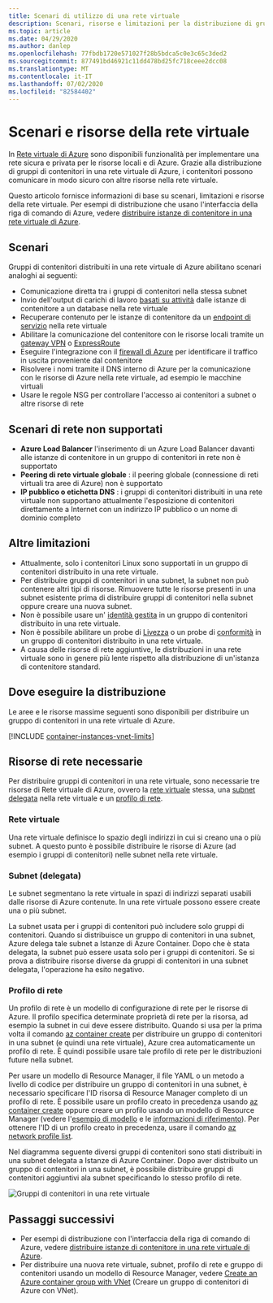 ```yaml
---
title: Scenari di utilizzo di una rete virtuale
description: Scenari, risorse e limitazioni per la distribuzione di gruppi di contenitori in una rete virtuale di Azure.
ms.topic: article
ms.date: 04/29/2020
ms.author: danlep
ms.openlocfilehash: 77fbdb1720e571027f28b5bdca5c0e3c65c3ded2
ms.sourcegitcommit: 877491bd46921c11dd478bd25fc718ceee2dcc08
ms.translationtype: MT
ms.contentlocale: it-IT
ms.lasthandoff: 07/02/2020
ms.locfileid: "82584402"
---
```

# <a name="virtual-network-scenarios-and-resources"></a>Scenari e risorse della rete virtuale

In [Rete virtuale di Azure](../virtual-network/virtual-networks-overview.md) sono disponibili funzionalità per implementare una rete sicura e privata per le risorse locali e di Azure. Grazie alla distribuzione di gruppi di contenitori in una rete virtuale di Azure, i contenitori possono comunicare in modo sicuro con altre risorse nella rete virtuale. 

Questo articolo fornisce informazioni di base su scenari, limitazioni e risorse della rete virtuale. Per esempi di distribuzione che usano l'interfaccia della riga di comando di Azure, vedere [distribuire istanze di contenitore in una rete virtuale di Azure](container-instances-vnet.md).

## <a name="scenarios"></a>Scenari

Gruppi di contenitori distribuiti in una rete virtuale di Azure abilitano scenari analoghi ai seguenti:

* Comunicazione diretta tra i gruppi di contenitori nella stessa subnet
* Invio dell'output di carichi di lavoro [basati su attività](container-instances-restart-policy.md) dalle istanze di contenitore a un database nella rete virtuale
* Recuperare contenuto per le istanze di contenitore da un [endpoint di servizio](../virtual-network/virtual-network-service-endpoints-overview.md) nella rete virtuale
* Abilitare la comunicazione del contenitore con le risorse locali tramite un [gateway VPN](../vpn-gateway/vpn-gateway-about-vpngateways.md) o [ExpressRoute](../expressroute/expressroute-introduction.md)
* Eseguire l'integrazione con il [firewall di Azure](../firewall/overview.md) per identificare il traffico in uscita proveniente dal contenitore 
* Risolvere i nomi tramite il DNS interno di Azure per la comunicazione con le risorse di Azure nella rete virtuale, ad esempio le macchine virtuali
* Usare le regole NSG per controllare l'accesso ai contenitori a subnet o altre risorse di rete

## <a name="unsupported-networking-scenarios"></a>Scenari di rete non supportati 

* **Azure Load Balancer** l'inserimento di un Azure Load Balancer davanti alle istanze di contenitore in un gruppo di contenitori in rete non è supportato
* **Peering di rete virtuale globale** : il peering globale (connessione di reti virtuali tra aree di Azure) non è supportato
* **IP pubblico o etichetta DNS** : i gruppi di contenitori distribuiti in una rete virtuale non supportano attualmente l'esposizione di contenitori direttamente a Internet con un indirizzo IP pubblico o un nome di dominio completo

## <a name="other-limitations"></a>Altre limitazioni

* Attualmente, solo i contenitori Linux sono supportati in un gruppo di contenitori distribuito in una rete virtuale.
* Per distribuire gruppi di contenitori in una subnet, la subnet non può contenere altri tipi di risorse. Rimuovere tutte le risorse presenti in una subnet esistente prima di distribuire gruppi di contenitori nella subnet oppure creare una nuova subnet.
* Non è possibile usare un' [identità gestita](container-instances-managed-identity.md) in un gruppo di contenitori distribuito in una rete virtuale.
* Non è possibile abilitare un probe di [Livezza](container-instances-liveness-probe.md) o un probe di [conformità](container-instances-readiness-probe.md) in un gruppo di contenitori distribuito in una rete virtuale.
* A causa delle risorse di rete aggiuntive, le distribuzioni in una rete virtuale sono in genere più lente rispetto alla distribuzione di un'istanza di contenitore standard.

## <a name="where-to-deploy"></a>Dove eseguire la distribuzione

Le aree e le risorse massime seguenti sono disponibili per distribuire un gruppo di contenitori in una rete virtuale di Azure.

[!INCLUDE [container-instances-vnet-limits](../../includes/container-instances-vnet-limits.md)]

## <a name="required-network-resources"></a>Risorse di rete necessarie

Per distribuire gruppi di contenitori in una rete virtuale, sono necessarie tre risorse di Rete virtuale di Azure, ovvero la [rete virtuale](#virtual-network) stessa, una [subnet delegata](#subnet-delegated) nella rete virtuale e un [profilo di rete](#network-profile). 

### <a name="virtual-network"></a>Rete virtuale

Una rete virtuale definisce lo spazio degli indirizzi in cui si creano una o più subnet. A questo punto è possibile distribuire le risorse di Azure (ad esempio i gruppi di contenitori) nelle subnet nella rete virtuale.

### <a name="subnet-delegated"></a>Subnet (delegata)

Le subnet segmentano la rete virtuale in spazi di indirizzi separati usabili dalle risorse di Azure contenute. In una rete virtuale possono essere create una o più subnet.

La subnet usata per i gruppi di contenitori può includere solo gruppi di contenitori. Quando si distribuisce un gruppo di contenitori in una subnet, Azure delega tale subnet a Istanze di Azure Container. Dopo che è stata delegata, la subnet può essere usata solo per i gruppi di contenitori. Se si prova a distribuire risorse diverse da gruppi di contenitori in una subnet delegata, l'operazione ha esito negativo.

### <a name="network-profile"></a>Profilo di rete

Un profilo di rete è un modello di configurazione di rete per le risorse di Azure. Il profilo specifica determinate proprietà di rete per la risorsa, ad esempio la subnet in cui deve essere distribuito. Quando si usa per la prima volta il comando [az container create][az-container-create] per distribuire un gruppo di contenitori in una subnet (e quindi una rete virtuale), Azure crea automaticamente un profilo di rete. È quindi possibile usare tale profilo di rete per le distribuzioni future nella subnet. 

Per usare un modello di Resource Manager, il file YAML o un metodo a livello di codice per distribuire un gruppo di contenitori in una subnet, è necessario specificare l'ID risorsa di Resource Manager completo di un profilo di rete. È possibile usare un profilo creato in precedenza usando [az container create][az-container-create] oppure creare un profilo usando un modello di Resource Manager (vedere l'[esempio di modello](https://github.com/Azure/azure-quickstart-templates/tree/master/101-aci-vnet) e le [informazioni di riferimento](https://docs.microsoft.com/azure/templates/microsoft.network/networkprofiles)). Per ottenere l'ID di un profilo creato in precedenza, usare il comando [az network profile list][az-network-profile-list]. 

Nel diagramma seguente diversi gruppi di contenitori sono stati distribuiti in una subnet delegata a Istanze di Azure Container. Dopo aver distribuito un gruppo di contenitori in una subnet, è possibile distribuire gruppi di contenitori aggiuntivi ala subnet specificando lo stesso profilo di rete.

![Gruppi di contenitori in una rete virtuale][aci-vnet-01]

## <a name="next-steps"></a>Passaggi successivi

* Per esempi di distribuzione con l'interfaccia della riga di comando di Azure, vedere [distribuire istanze di contenitore in una rete virtuale di Azure](container-instances-vnet.md).
* Per distribuire una nuova rete virtuale, subnet, profilo di rete e gruppo di contenitori usando un modello di Resource Manager, vedere [Create an Azure container group with VNet](https://github.com/Azure/azure-quickstart-templates/tree/master/101-aci-vnet
) (Creare un gruppo di contenitori di Azure con VNet).


<!-- IMAGES -->
[aci-vnet-01]: ./media/container-instances-virtual-network-concepts/aci-vnet-01.png

<!-- LINKS - Internal -->
[az-container-create]: /cli/azure/container#az-container-create
[az-network-profile-list]: /cli/azure/network/profile#az-network-profile-list

